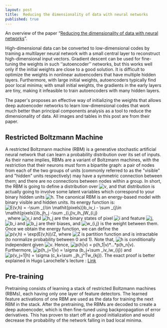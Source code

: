 ```yaml
---
layout: post
title:  Reducing the dimensionality of data with neural networks
published: true
---
```


An overview of the paper “[Reducing the dimensionality of data with neural networks](http://www.cs.toronto.edu/~hinton/science.pdf)”.
<!--break-->

High-dimensional data can be converted to low-dimensional codes by training a multilayer neural network with a small central layer to reconstruct high-dimensional input vectors. Gradient descent can be used for fine-tuning the weights in such ‘‘autoencoder’’ networks, but this works well only if the initial weights are close to a good solution. It is difficult to optimize the weights in nonlinear autoencoders that have multiple hidden layers. Furthermore, with large initial weights, autoencoders typically find poor local minima; with small initial weights, the gradients in the early layers are tiny, making it infeasible to train autoencoders with many hidden layers.

The paper's proposes an effective way of initializing the weights that allows deep autoencoder networks to learn low-dimensional codes that work much better than principal components analysis as a tool to reduce the dimensionality of data. All images and tables in this post are from their paper.


## Restricted Boltzmann Machine

A restricted Boltzmann machine (RBM) is a generative stochastic artificial neural network that can learn a probability distribution over its set of inputs. As their name implies, RBMs are a variant of Boltzmann machines, with the restriction that their neurons must form a bipartite graph: a pair of nodes from each of the two groups of units (commonly referred to as the "visible" and "hidden" units respectively) may have a symmetric connection between them; and there are no connections between nodes within a group.
In short, the RBM is going to define a distribution over <img src="https://latex.codecogs.com/svg.latex?v" title="v" />, and that distribution is actually going to involve some latent variables which correspond to your binary hidden units <img src="https://latex.codecogs.com/svg.latex?h" title="h" />.
The canonical RBM is an energy-based model with binary visible and hidden units. Its energy function is: <img src="https://latex.codecogs.com/svg.latex?E(v,h)&space;=&space;-\sum&space;_{i\in&space;\mathit{pixels}}b_iv_i&space;-&space;\sum&space;_{j\in&space;\mathit{pixels}}b_jh_j&space;-\sum&space;_{i,j}v_ih_jW_{i,j}" title="E(v,h) = -\sum _{i\in \mathit{pixels}}b_iv_i - \sum _{j\in \mathit{pixels}}b_jh_j -\sum _{i,j}v_ih_jW_{i,j}" />, where <img src="https://latex.codecogs.com/svg.latex?v_i" title="v_i" /> and <img src="https://latex.codecogs.com/svg.latex?h_j" title="h_j" /> are the binary states of pixel <img src="https://latex.codecogs.com/svg.latex?i" title="i" /> and feature <img src="https://latex.codecogs.com/svg.latex?j" title="j" />, <img src="https://latex.codecogs.com/svg.latex?b_i" title="b_i" /> and <img src="https://latex.codecogs.com/svg.latex?b_j" title="b_j" /> are their biases, and <img src="https://latex.codecogs.com/svg.latex?w_{i,j}" title="w_{i,j}" /> is the weight between them. Once we obtain the energy function, we can define the <img src="https://latex.codecogs.com/svg.latex?p(v,h)&space;=&space;\exp(E(v,h))/Z" title="p(v,h) = \exp(E(v,h))/Z" />, where <img src="https://latex.codecogs.com/svg.latex?Z" title="Z" /> is partition function and is intractable (to normalize probability between 0 and 1). Note that, <img src="https://latex.codecogs.com/svg.latex?h" title="h" /> is conditionally independent given <img src="https://latex.codecogs.com/svg.latex?v" title="v" />. Hence, <img src="https://latex.codecogs.com/svg.latex?p(h|v)&space;=&space;p(h_1|v)*...*p(h_n|v)" title="p(h|v) = p(h_1|v)*...*p(h_n|v)" />. Furthermore, <img src="https://latex.codecogs.com/svg.latex?p(h_j=1|v)&space;=&space;\sigma&space;(b_j&plus;\sum&space;_iv_iw_{ij})" title="p(h_j=1|v) = \sigma (b_j+\sum _iv_iw_{ij})" /> and <img src="https://latex.codecogs.com/svg.latex?p(v_j=1|h)&space;=&space;\sigma&space;(c_k&plus;\sum&space;_jh_j^Tw_{kj})" title="p(v_j=1|h) = \sigma (c_k+\sum _jh_j^Tw_{kj})" />. The exact proof is better explained in Hugo Larochelle's lecture : [Link](https://www.youtube.com/watch?v=lekCh_i32iE)

## Pre-training

Pretraining consists of learning a stack of restricted Boltzmann machines (RBMs), each having only one layer of feature detectors. The learned feature activations of one RBM are used as the data for training the next RBM in the stack. After the pretraining, the RBMs are decoded to create a deep autoencoder, which is then fine-tuned using backpropagation of error derivatives. This has proven to start off at a good initialization and would decrease the probability of the network falling in bad local minima.
